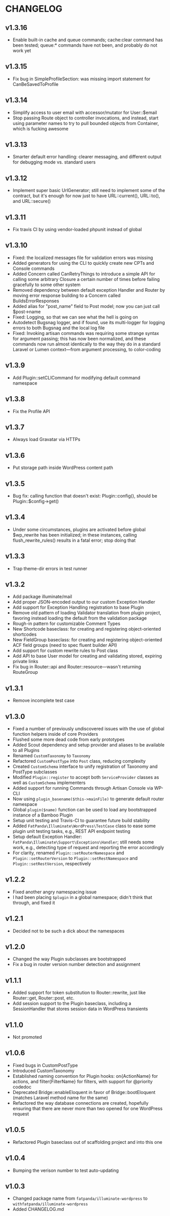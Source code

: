 # CHANGELOG

## v1.3.16

* Enable built-in cache and queue commands; cache:clear command has been tested; queue:* commands have not been, and probably do not work yet

## v1.3.15

* Fix bug in SimpleProfileSection: was missing import statement for CanBeSavedToProfile

## v1.3.14

* Simplify access to user email with accessor/mutator for User::$email
* Stop passing Route object to controller invocations, and instead, start using parameter names to try to pull bounded objects from Container, which is fucking awesome

## v1.3.13

* Smarter default error handling: clearer messaging, and different output for debugging mode vs. standard users

## v1.3.12

* Implement super basic UrlGenerator; still need to implement some of the contract, but it's enough for now just to have URL::current(), URL::to(), and URL::secure()

## v1.3.11

* Fix travis CI by using vendor-loaded phpunit instead of global

## v1.3.10

* Fixed: the localized messages file for validation errors was missing
* Added generators for using the CLI to quickly create new CPTs and Console commands
* Added Concern called CanRetryThings to introduce a simple API for calling some arbitrary Closure a certain number of times before failing gracefully to some other system
* Removed dependency between default exception Handler and Router by moving error response building to a Concern called BuildsErrorResponses
* Added alias for "post_name" field to Post model; now you can just call $post->name
* Fixed: Logging, so that we can see what the hell is going on
* Autodetect Bugsnag logger, and if found, use its multi-logger for logging errors to both Bugsnag and the local log file
* Fixed: Invoking artisan commands was requiring some strange syntax for argument passing; this has now been normalized, and these commands now run almost identically to the way they do in a standard Laravel or Lumen context—from argument processing, to color-coding

## v1.3.9

* Add Plugin::setCLICommand for modifying default command namespace

## v1.3.8

* Fix the Profile API

## v1.3.7

* Always load Gravatar via HTTPs

## v1.3.6

* Put storage path inside WordPress content path

## v1.3.5

* Bug fix: calling function that doesn't exist: Plugin::config(), should be Plugin::$config->get()

## v1.3.4

* Under some circumstances, plugins are activated before global $wp_rewrite has been initialized; in these instances, calling flush_rewrite_rules() results in a fatal error; stop doing that

## v1.3.3

* Trap theme-dir errors in test runner

## v1.3.2

* Add package illuminate/mail
* Add proper JSON-encoded output to our custom Exception Handler
* Add support for Exception Handling registration to base Plugin
* Remove old pattern of loading Validator translation from plugin project, favoring instead loading the default from the validation package
* Rough-in pattern for customizable Comment Types
* New Shortcode baseclass: for creating and registering object-oriented shortcodes
* New FieldGroup baseclass: for creating and registering object-oriented ACF field groups (need to spec fluent builder API)
* Add support for custom rewrite rules to Post class
* Add API to base User model for creating and validating stored, expiring private links
* Fix bug in Router::api and Router::resource—wasn't returning RouteGroup

## v1.3.1

* Remove incomplete test case

## v1.3.0

* Fixed a number of previously undiscovered issues with the use of global function helpers inside of core Providers
* Flushed some more dead code from early prototypes
* Added Scout dependency and setup provider and aliases to be available to all Plugins
* Renamed `CustomTaxonomy` to `Taxonomy`
* Refactored `CustomPostType` into `Post` class, reducing complexity
* Created `CustomSchema` interface to unify registration of Taxonomy and PostType subclasses
* Modified `Plugin::register` to accept both `ServiceProvider` classes as well as `CustomSchema` implementers
* Added support for running Commands through Artisan Console via WP-CLI
* Now using `plugin_basename($this->mainFile)` to generate default router namespace
* Global `plugin($name)` function can be used to load any bootstrapped instance of a Bamboo Plugin
* Setup unit testing and Travis-CI to guarantee future build stability
* Added `FatPanda\Illuminate\WordPress\TestCase` class to ease some plugin unit testing tasks, e.g., REST API endpoint testing
* Setup default Exception Handler: `FatPanda\Illuminate\Support\Exceptions\Handler`; still needs some work, e.g., detecting type of request and reporting the error accordingly
* For clarity, renamed `Plugin::setRouterNamespace` and `Plugin::setRouterVersion` to `Plugin::setRestNamespace` and `Plugin::setRestVersion`, respectively

## v1.2.2

* Fixed another angry namespacing issue
* I had been placing `$plugin` in a global namespace; didn't think that through, and fixed it

## v1.2.1

* Decided not to be such a dick about the namespaces

## v1.2.0

* Changed the way Plugin subclasses are bootstrapped
* Fix a bug in router version number detection and assignment

## v1.1.1

* Added support for token substitution to Router::rewrite, just like Router::get, Router::post, etc.
* Add session support to the Plugin baseclass, including a SessionHandler that stores session data in WordPress transients

## v1.1.0

* Not promoted

## v1.0.6

* Fixed bugs in CustomPostType
* Introduced CustomTaxonomy
* Established naming convention for Plugin hooks: on{ActionName} for actions, and filter{FilterName} for filters, with support for @priority codedoc
* Deprecated Bridge::enableEloquent in favor of Bridge::bootEloquent (matches Laravel method name for the same)
* Refactored the way database connections are created, hopefully ensuring that there are never more than two opened for one WordPress request

## v1.0.5

* Refactored Plugin baseclass out of scaffolding project and into this one

## v1.0.4

* Bumping the verison number to test auto-updating

## v1.0.3

* Changed package name from `fatpanda/illuminate-wordpress` to `withfatpanda/illuminate-wordpress`
* Added CHANGELOG.md